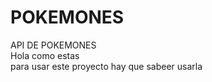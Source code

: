 # POKEMONES
API DE POKEMONES
<br>
Hola como estas
<br>
para usar este proyecto hay que sabeer usarla
